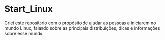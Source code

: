 # Start_Linux
Criei este repositório com o propósito de ajudar as pessoas a iniciarem no mundo Linux, falando sobre as principais distribuições, dicas e informações sobre esse mundo.
